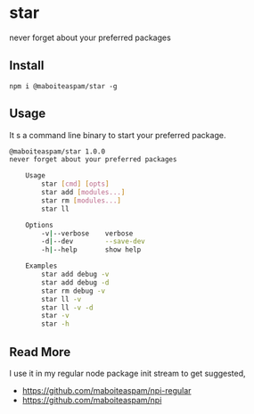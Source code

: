 # star

never forget about your preferred packages

## Install

    npm i @maboiteaspam/star -g

## Usage

It s a command line binary to start your preferred package.

```bash
@maboiteaspam/star 1.0.0
never forget about your preferred packages

    Usage
        star [cmd] [opts]
        star add [modules...]
        star rm [modules...]
        star ll

    Options
        -v|--verbose    verbose
        -d|--dev        --save-dev
        -h|--help       show help

    Examples
        star add debug -v
        star add debug -d
        star rm debug -v
        star ll -v
        star ll -v -d
        star -v
        star -h
```

## Read More

I use it in my regular node package init stream to get suggested,

- https://github.com/maboiteaspam/npi-regular
- https://github.com/maboiteaspam/npi
